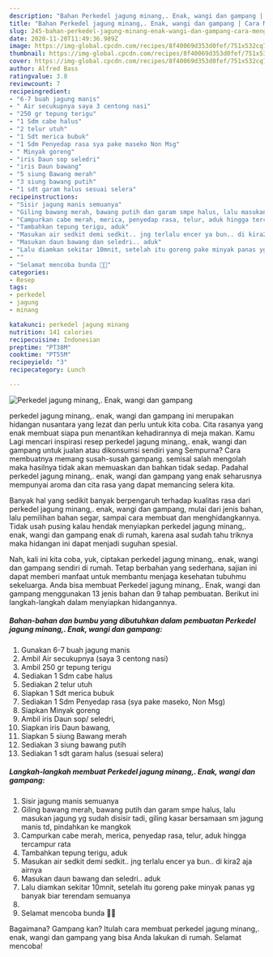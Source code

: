 ```yaml
---
description: "Bahan Perkedel jagung minang,. Enak, wangi dan gampang | Cara Mengolah Perkedel jagung minang,. Enak, wangi dan gampang Yang Mudah Dan Praktis"
title: "Bahan Perkedel jagung minang,. Enak, wangi dan gampang | Cara Mengolah Perkedel jagung minang,. Enak, wangi dan gampang Yang Mudah Dan Praktis"
slug: 245-bahan-perkedel-jagung-minang-enak-wangi-dan-gampang-cara-mengolah-perkedel-jagung-minang-enak-wangi-dan-gampang-yang-mudah-dan-praktis
date: 2020-11-20T11:49:36.989Z
image: https://img-global.cpcdn.com/recipes/8f40069d353d0fef/751x532cq70/perkedel-jagung-minang-enak-wangi-dan-gampang-foto-resep-utama.jpg
thumbnail: https://img-global.cpcdn.com/recipes/8f40069d353d0fef/751x532cq70/perkedel-jagung-minang-enak-wangi-dan-gampang-foto-resep-utama.jpg
cover: https://img-global.cpcdn.com/recipes/8f40069d353d0fef/751x532cq70/perkedel-jagung-minang-enak-wangi-dan-gampang-foto-resep-utama.jpg
author: Alfred Bass
ratingvalue: 3.8
reviewcount: 7
recipeingredient:
- "6-7 buah jagung manis"
- " Air secukupnya saya 3 centong nasi"
- "250 gr tepung terigu"
- "1 Sdm cabe halus"
- "2 telur utuh"
- "1 Sdt merica bubuk"
- "1 Sdm Penyedap rasa sya pake maseko Non Msg"
- " Minyak goreng"
- "iris Daun sop seledri"
- "iris Daun bawang"
- "5 siung Bawang merah"
- "3 siung bawang putih"
- "1 sdt garam halus sesuai selera"
recipeinstructions:
- "Sisir jagung manis semuanya"
- "Giling bawang merah, bawang putih dan garam smpe halus, lalu masukan jagung yg sudah disisir tadi, giling kasar bersamaan sm jagung manis td, pindahkan ke mangkok"
- "Campurkan cabe merah, merica, penyedap rasa, telur, aduk hingga tercampur rata"
- "Tambahkan tepung terigu, aduk"
- "Masukan air sedkit demi sedkit.. jng terlalu encer ya bun.. di kira2 aja airnya"
- "Masukan daun bawang dan seledri.. aduk"
- "Lalu diamkan sekitar 10mnit, setelah itu goreng pake minyak panas yg banyak biar terendam semuanya"
- ""
- "Selamat mencoba bunda 🙏😇"
categories:
- Resep
tags:
- perkedel
- jagung
- minang

katakunci: perkedel jagung minang 
nutrition: 141 calories
recipecuisine: Indonesian
preptime: "PT38M"
cooktime: "PT55M"
recipeyield: "3"
recipecategory: Lunch

---
```



![Perkedel jagung minang,. Enak, wangi dan gampang](https://img-global.cpcdn.com/recipes/8f40069d353d0fef/751x532cq70/perkedel-jagung-minang-enak-wangi-dan-gampang-foto-resep-utama.jpg)


perkedel jagung minang,. enak, wangi dan gampang ini merupakan hidangan nusantara yang lezat dan perlu untuk kita coba. Cita rasanya yang enak membuat siapa pun menantikan kehadirannya di meja makan.
Kamu Lagi mencari inspirasi resep perkedel jagung minang,. enak, wangi dan gampang untuk jualan atau dikonsumsi sendiri yang Sempurna? Cara membuatnya memang susah-susah gampang. semisal salah mengolah maka hasilnya tidak akan memuaskan dan bahkan tidak sedap. Padahal perkedel jagung minang,. enak, wangi dan gampang yang enak seharusnya mempunyai aroma dan cita rasa yang dapat memancing selera kita.

Banyak hal yang sedikit banyak berpengaruh terhadap kualitas rasa dari perkedel jagung minang,. enak, wangi dan gampang, mulai dari jenis bahan, lalu pemilihan bahan segar, sampai cara membuat dan menghidangkannya. Tidak usah pusing kalau hendak menyiapkan perkedel jagung minang,. enak, wangi dan gampang enak di rumah, karena asal sudah tahu triknya maka hidangan ini dapat menjadi suguhan spesial.




Nah, kali ini kita coba, yuk, ciptakan perkedel jagung minang,. enak, wangi dan gampang sendiri di rumah. Tetap berbahan yang sederhana, sajian ini dapat memberi manfaat untuk membantu menjaga kesehatan tubuhmu sekeluarga. Anda bisa membuat Perkedel jagung minang,. Enak, wangi dan gampang menggunakan 13 jenis bahan dan 9 tahap pembuatan. Berikut ini langkah-langkah dalam menyiapkan hidangannya.

<!--inarticleads1-->

##### Bahan-bahan dan bumbu yang dibutuhkan dalam pembuatan Perkedel jagung minang,. Enak, wangi dan gampang:

1. Gunakan 6-7 buah jagung manis
1. Ambil  Air secukupnya (saya 3 centong nasi)
1. Ambil 250 gr tepung terigu
1. Sediakan 1 Sdm cabe halus
1. Sediakan 2 telur utuh
1. Siapkan 1 Sdt merica bubuk
1. Sediakan 1 Sdm Penyedap rasa (sya pake maseko, Non Msg)
1. Siapkan  Minyak goreng
1. Ambil iris Daun sop/ seledri,
1. Siapkan iris Daun bawang,
1. Siapkan 5 siung Bawang merah
1. Sediakan 3 siung bawang putih
1. Sediakan 1 sdt garam halus (sesuai selera)




<!--inarticleads2-->

##### Langkah-langkah membuat Perkedel jagung minang,. Enak, wangi dan gampang:

1. Sisir jagung manis semuanya
1. Giling bawang merah, bawang putih dan garam smpe halus, lalu masukan jagung yg sudah disisir tadi, giling kasar bersamaan sm jagung manis td, pindahkan ke mangkok
1. Campurkan cabe merah, merica, penyedap rasa, telur, aduk hingga tercampur rata
1. Tambahkan tepung terigu, aduk
1. Masukan air sedkit demi sedkit.. jng terlalu encer ya bun.. di kira2 aja airnya
1. Masukan daun bawang dan seledri.. aduk
1. Lalu diamkan sekitar 10mnit, setelah itu goreng pake minyak panas yg banyak biar terendam semuanya
1. 
1. Selamat mencoba bunda 🙏😇




Bagaimana? Gampang kan? Itulah cara membuat perkedel jagung minang,. enak, wangi dan gampang yang bisa Anda lakukan di rumah. Selamat mencoba!

